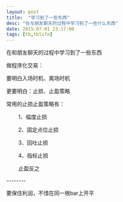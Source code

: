 ```yaml
---
layout: post
title:  "学习到了一些东西"
desc: "在与朋友聊天的过程中学习到了一些什么东西"
date: 2015-07-01 23:17:00
tags: [tb,tblife]
---
```

<p>
	在和朋友聊天的过程中学习到了一些东西
</p>
<p>
	做程序化交易：
</p>
<p>
	要明白入场时机、离场时机
</p>
<p>
	更要明白：止损、止盈策略
</p>
<p>
	常用的止损止盈策略有：
</p>
<p>
	&nbsp;&nbsp;&nbsp;&nbsp;&nbsp;&nbsp;&nbsp; 1、幅度止损
</p>
<p>
	&nbsp;&nbsp;&nbsp;&nbsp;&nbsp;&nbsp;&nbsp; 2、固定点位止损
</p>
<p>
	&nbsp;&nbsp;&nbsp;&nbsp;&nbsp;&nbsp;&nbsp; 3、回吐止损
</p>
<p>
	&nbsp;&nbsp;&nbsp;&nbsp;&nbsp;&nbsp;&nbsp; 4、指标止损
</p>
<p>
	&nbsp;&nbsp;&nbsp;&nbsp;&nbsp;&nbsp;&nbsp; 止盈反之
</p>
<p>
	--------
</p>
<p>
	要保住利润，不惜在同一根bar上开平
</p>